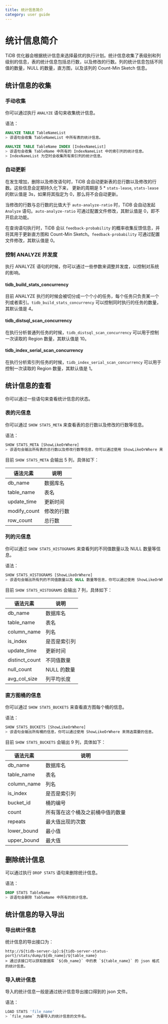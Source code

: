 ```yaml
---
title: 统计信息简介
category: user guide
---
```


# 统计信息简介

TiDB 优化器会根据统计信息来选择最优的执行计划。统计信息收集了表级别和列级别的信息，表的统计信息包括总行数，以及修改的行数。列的统计信息包括不同值的数量，NULL 的数量，直方图，以及该列的 Count-Min Sketch 信息。

## 统计信息的收集

### 手动收集

你可以通过执行 `ANALYZE` 语句来收集统计信息。

语法：
```sql
ANALYZE TABLE TableNameList
> 该语句会收集 TableNameList 中所有表的统计信息。

ANALYZE TABLE TableName INDEX [IndexNameList]
> 该语句会收集 TableName 中所有的 IndexNameList 中的索引列的统计信息。
> IndexNameList 为空时会收集所有索引列的统计信息。
```

### 自动更新

在发生增加，删除以及修改语句时，TiDB 会自动更新表的总行数以及修改的行数。这些信息会定期持久化下来，
更新的周期是 5 * `stats-lease`, `stats-lease` 的默认值是 3s，如果将其指定为 0，那么将不会自动更新。

当修改的行数与总行数的比值大于 `auto-analyze-ratio` 时，TiDB 会自动发起 `Analyze` 语句。`auto-analyze-ratio` 可通过配置文件修改，其默认值是 0，即不开启此功能。

在查询语句执行时，TiDB 会以 `feedback-probability` 的概率收集反馈信息，并将其用于更新直方图和 Count-Min Sketch。`feedback-probability` 可通过配置文件修改，其默认值是 0。

### 控制 ANALYZE 并发度

执行 ANALYZE 语句的时候，你可以通过一些参数来调整并发度，以控制对系统的影响。

#### tidb_build_stats_concurrency

目前 ANALYZE 执行的时候会被切分成一个个小的任务，每个任务只负责某一个列或者索引。`tidb_build_stats_concurrency` 可以控制同时执行的任务的数量，其默认值是 4。

#### tidb_distsql_scan_concurrency

在执行分析普通列任务的时候，`tidb_distsql_scan_concurrency` 可以用于控制一次读取的 Region 数量，其默认值是 10。

#### tidb_index_serial_scan_concurrency

在执行分析索引列任务的时候，`tidb_index_serial_scan_concurrency` 可以用于控制一次读取的 Region 数量，其默认值是 1。

## 统计信息的查看

你可以通过一些语句来查看统计信息的状态。

### 表的元信息

你可以通过 `SHOW STATS_META` 来查看表的总行数以及修改的行数等信息。

语法：
```sql
SHOW STATS_META [ShowLikeOrWhere]
> 该语句会输出所有表的总行数以及修改行数等信息，你可以通过使用 ShowLikeOrWhere 来筛选需要的信息。
```

目前 `SHOW STATS_META` 会输出 5 列，具体如下：

| 语法元素 | 说明            |
| -------- | ------------- |
| db_name  |  数据库名    |
| table_name | 表名 |
| update_time | 更新时间 |
| modify_count | 修改的行数 |
| row_count | 总行数 |

### 列的元信息

你可以通过 `SHOW STATS_HISTOGRAMS` 来查看列的不同值数量以及 NULL 数量等信息。

语法：
```sql
SHOW STATS_HISTOGRAMS [ShowLikeOrWhere]
> 该语句会输出所有列的不同值数量以及 NULL 数量等信息，你可以通过使用 ShowLikeOrWhere 来筛选需要的信息。
```

目前 `SHOW STATS_HISTOGRAMS` 会输出 7 列，具体如下：

| 语法元素 | 说明            |
| -------- | ------------- |
| db_name  |  数据库名    |
| table_name | 表名 |
| column_name | 列名 |
| is_index | 是否是索引列 |
| update_time | 更新时间 |
| distinct_count | 不同值数量 |
| null_count | NULL 的数量 |
| avg_col_size | 列平均长度 |

### 直方图桶的信息

你可以通过 `SHOW STATS_BUCKETS` 来查看直方图每个桶的信息。

语法：
```sql
SHOW STATS_BUCKETS [ShowLikeOrWhere]
> 该语句会输出所有桶的信息，你可以通过使用 ShowLikeOrWhere 来筛选需要的信息。
```

目前 `SHOW STATS_BUCKETS` 会输出 9 列，具体如下：

| 语法元素 | 说明            |
| -------- | ------------- |
| db_name  |  数据库名    |
| table_name | 表名 |
| column_name | 列名 |
| is_index | 是否是索引列 |
| bucket_id | 桶的编号 |
| count | 所有落在这个桶及之前桶中值的数量 |
| repeats | 最大值出现的次数 |
| lower_bound | 最小值 |
| upper_bound | 最大值 |

## 删除统计信息

可以通过执行 `DROP STATS` 语句来删除统计信息。

语法：
```sql
DROP STATS TableName
> 该语句会删除 TableName 中所有的统计信息。
```

## 统计信息的导入导出

### 导出统计信息

统计信息的导出接口为：
```
http://${tidb-server-ip}:${tidb-server-status-port}/stats/dump/${db_name}/${table_name}
> 通过该接口可以获取数据库 `${db_name}` 中的表 `${table_name}` 的 json 格式的统计信息。
```

### 导入统计信息

导入的统计信息一般是通过统计信息导出接口得到的 json 文件。

语法：
```sql
LOAD STATS 'file_name'
> `file_name` 为要导入的统计信息的文件名。
```

